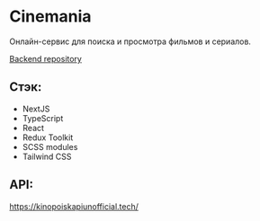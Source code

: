 # Cinemania

Онлайн-сервис для поиска и просмотра фильмов и сериалов.

[Backend repository](https://github.com/Steady77/cinemania-server)

## Стэк:

- NextJS
- TypeScript
- React
- Redux Toolkit
- SCSS modules
- Tailwind CSS

## API:

https://kinopoiskapiunofficial.tech/
